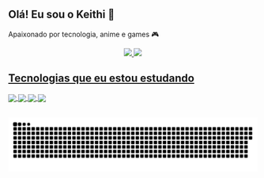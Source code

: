## Olá! Eu sou o Keithi 👋

Apaixonado por tecnologia, anime e games 🎮
<div align="center">
  <a href="https://github.com/keithikun">
  <img height="180em" src="https://github-readme-stats.vercel.app/api?username=keithikun&show_icons=true&theme=radical&include_all_commits=true&count_private=true"/>
  <img height="150em" src="https://github-readme-stats.vercel.app/api/top-langs/?username=keithikun&layout=compact&langs_count=7&theme=radical"/>
</div>
 
  ## Tecnologias que eu estou estudando
 <div style="display: inline_block">
     <img align="center" src="https://img.shields.io/badge/HTML5-E34F26?style=for-the-badge&logo=html5&logoColor=white" />
     <img align="center" src="https://img.shields.io/badge/CSS3-1572B6?style=for-the-badge&logo=css3&logoColor=white" />
     <img align="center" src="https://img.shields.io/badge/JavaScript-F7DF1E?style=for-the-badge&logo=javascript&logoColor=black" />
     <img align="center" src="https://img.shields.io/badge/Sass-CC6699?style=for-the-badge&logo=sass&logoColor=white" />
  </div><br />
 
![Snake animation](https://github.com/keithikun/keithikun/blob/output/github-contribution-grid-snake.svg)
